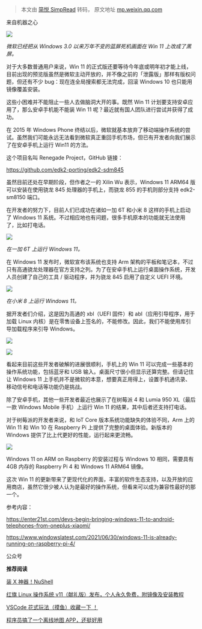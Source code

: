 > 本文由 [简悦 SimpRead](http://ksria.com/simpread/) 转码， 原文地址 [mp.weixin.qq.com](https://mp.weixin.qq.com/s?__biz=MzI4MjI1MTI0Mw==&mid=2247495304&idx=1&sn=ab61c35ad240c2f47aae1d7922cd1046&chksm=eb9e740cdce9fd1afd5e9588fc3288c1d570b8d3292d806529762a76b6341c707d0d0aba1831&scene=21#wechat_redirect)

来自机器之心

![](https://mmbiz.qpic.cn/mmbiz_png/KmXPKA19gWibaTB98qG1LnVibhtQiaUUet3wHZsg1jO7Oo48bYh09sxRbR4cxJSggDeZP8esVVZ5XZOiaXNOf29trA/640?wx_fmt=png)

_微软已经把从 Windows 3.0 以来万年不变的蓝屏死机画面在 Win 11 上改成了黑屏。_

对于大多数普通用户来说，Win 11 的正式版还要等待今年底或明年初才能上线，目前出现的预览版虽然是微软主动开放的，并不像之前的「泄露版」那样有版权问题，但还有不少 bug：现在连全局搜索都无法完成，回滚 Windows 10 也只能用镜像覆盖安装。

这些小困难并不能阻止一些人去做脑洞大开的事。既然 Win 11 计划要支持安卓应用了，那么安卓手机能不能装 Win 11 呢？最近就有国人团队进行尝试并获得了成功。

在 2015 年 Windows Phone 终结以后，微软就基本放弃了移动端操作系统的尝试。虽然我们可能永远无法看到微软真正重回手机市场，但已有开发者向我们展示了在安卓手机上运行 Win11 的方法。

这个项目名叫 Renegade Project，GitHub 链接：

https://github.com/edk2-porting/edk2-sdm845

虽然目前还处在早期阶段，但作者之一的 Xilin Wu 表示，Windows 11 ARM64 版可以安装在使用骁龙 845 处理器的手机上，而骁龙 855 的手机则部分支持 edk2-sm8150 端口。

在开发者的努力下，目前人们已成功在诸如一加 6T 和小米 8 这样的手机上启动了 Windows 11 系统。不过相应地也有问题，很多手机原本的功能就无法使用了，比如打电话。

![](https://mmbiz.qpic.cn/mmbiz_png/KmXPKA19gWibaTB98qG1LnVibhtQiaUUet3ibSe7BKousQs7YYuoIMia5SNn6HNJRtOBIfibdq9e3NlW7s2yaAuXg8YQ/640?wx_fmt=png)

_在一加 6T 上运行 Windows 11。_  

在 Windows 11 发布时，微软宣布该系统也支持 Arm 架构的平板和笔记本，不过只有高通骁龙处理器在官方支持之列。为了在安卓手机上运行桌面操作系统，开发人员创建了自己的工具 / 驱动程序，并为骁龙 845 启用了自定义 UEFI 环境。

![](https://mmbiz.qpic.cn/mmbiz_png/KmXPKA19gWibaTB98qG1LnVibhtQiaUUet30unibnuFOW7xvbSLhEJ3VoMPzL61aK7HDa35uBY79AN4iccaphyCrvOw/640?wx_fmt=png)

_在小米 8 上运行 Windows 11。_  

据开发者们介绍，这是因为高通的 xbl（UEFI 固件）和 abl（应用引导程序，用于加载 Linux 内核）是在零售设备上签名的，不能修改。因此，我们不能使用库引导加载程序来引导 Windows。

![](https://mmbiz.qpic.cn/mmbiz_png/KmXPKA19gWibaTB98qG1LnVibhtQiaUUet3r9nxLiaGslnmyVLwA8nO1fLiaRvdlnNXEzOoqX3RlWQYyiaAQSibnicRZcQ/640?wx_fmt=png)

![](https://mmbiz.qpic.cn/mmbiz_png/KmXPKA19gWibaTB98qG1LnVibhtQiaUUet33CQbEcNt5d0YwyyNYyfySSOLFz4icicq7CxTQYjfFjdTdviay8VnH7n7w/640?wx_fmt=png)

看起来目前这些开发者破解的进展很顺利，手机上的 Win 11 可以完成一些基本的操作系统功能，包括蓝牙和 USB 输入。桌面尺寸很小但显示还算完整。但请记住让 Windows 11 上手机并不是微软的本意，想要真正用得上，设置手机通讯录、移动信号和电话等功能仍是挑战。

除了安卓手机，其他一些开发者最近也展示了在树莓派 4 和 Lumia 950 XL（最后一款 Windows Mobile 手机）上运行 Win 11 的结果，其中后者还支持打电话。

对于树莓派的开发者来说，和 IoT Core 版本系统功能缺失的体验不同，Arm 上的 Win 11 和 Win 10 在 Raspberry Pi 上提供了完整的桌面体验。新版本的 Windows 提供了比上代更好的性能，运行起来更流畅。

![](https://mmbiz.qpic.cn/mmbiz_jpg/KmXPKA19gWibaTB98qG1LnVibhtQiaUUet30hsnwMsq4S7gnzsiaGyyCH7ekTGAZdzh3xficibeBVZQVrrCOlHOPfc4g/640?wx_fmt=jpeg)

Windows 11 on ARM on Raspberry 的安装过程与 Windows 10 相同，需要具有 4GB 内存的 Raspberry Pi 4 和 Windows 11 ARM64 镜像。

这次 Win 11 的更新带来了更现代化的界面，丰富的软件生态支持，以及开放的应用商店，虽然它很少被人认为是最好的操作系统，但看来可以成为兼容性最好的那一个。

参考内容：

https://enter21st.com/devs-begin-bringing-windows-11-to-android-telephones-from-oneplus-xiaomi/

https://www.windowslatest.com/2021/06/30/windows-11-is-already-running-on-raspberry-pi-4/

公众号

**推荐阅读**

[装 X 神器！NuShell](http://mp.weixin.qq.com/s?__biz=MzI4MjI1MTI0Mw==&mid=2247495298&idx=1&sn=bfeb0c43ea3e9344d2d76daf4002db31&chksm=eb9e7406dce9fd105d361e7e85fde5f4810be155af54262d103771add54bba7fc471158a9e98&scene=21#wechat_redirect)

[红旗 Linux 操作系统 v11（献礼版）发布，个人永久免费，附镜像及安装教程](http://mp.weixin.qq.com/s?__biz=MzI4MjI1MTI0Mw==&mid=2247495294&idx=1&sn=154fe110421cd34176f89ec010b2cbf0&chksm=eb9e74fadce9fdece246e23ab6623832890859f4c75e1f92550d652a2f47660163e2d39e622e&scene=21#wechat_redirect)  

[VSCode 花式玩法（摸鱼）收藏一下 ！](http://mp.weixin.qq.com/s?__biz=MzI4MjI1MTI0Mw==&mid=2247495287&idx=1&sn=e3b258797b1b5e8833c638c8a9e43a22&chksm=eb9e74f3dce9fde55752979f9504136cd2f05d4914f3ae18bd2505b31b23bb834b1c2977d707&scene=21#wechat_redirect)

[程序员搞了一个离线地图 APP，还挺好用](http://mp.weixin.qq.com/s?__biz=MzI4MjI1MTI0Mw==&mid=2247495097&idx=1&sn=41f40cd51c0cf08012dae3b1e32bdfa5&chksm=eb9e773ddce9fe2bf4becf76d07b2b1ed4dee74e3f4f1b0641aa84842d30754fb1898b23463e&scene=21#wechat_redirect)